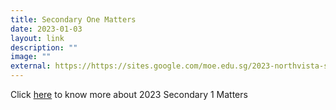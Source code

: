 ```yaml
---
title: Secondary One Matters
date: 2023-01-03
layout: link
description: ""
image: ""
external: https://https://sites.google.com/moe.edu.sg/2023-northvista-sec-1/information-updates?authuser=0
---
```



Click [here](https://sites.google.com/moe.edu.sg/2023-northvista-sec-1/information-updates?authuser=0) to know more about 2023 Secondary 1 Matters